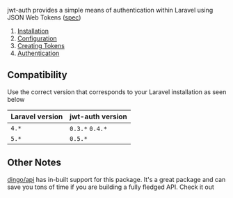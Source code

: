 jwt-auth provides a simple means of authentication within Laravel using JSON Web Tokens ([spec](http://self-issued.info/docs/draft-ietf-oauth-json-web-token.html))

1. [Installation](https://github.com/tymondesigns/jwt-auth/wiki/Installation)
2. [Configuration](https://github.com/tymondesigns/jwt-auth/wiki/Configuration)
3. [Creating Tokens](https://github.com/tymondesigns/jwt-auth/wiki/Creating-Tokens)
4. [Authentication](https://github.com/tymondesigns/jwt-auth/wiki/Authentication)

## Compatibility

Use the correct version that corresponds to your Laravel installation as seen below

Laravel version | jwt-auth version
------------|------------
`4.*` | `0.3.*` `0.4.*`
`5.*` | `0.5.*`

## Other Notes

[dingo/api](https://github.com/dingo/api/) has in-built support for this package. It's a great package and can save you tons of time if you are building a fully fledged API. Check it out